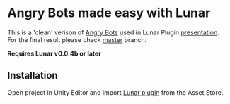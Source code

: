 # Angry Bots made easy with Lunar

This is a 'clean' verison of [Angry Bots](https://www.assetstore.unity3d.com/en/#!/content/12175) used in Lunar Plugin [presentation](http://www.meetup.com/Seattle-Unity3D/events/224052872/).  
For the final result please check [master](https://github.com/SpaceMadness/unity-tutorial-angry-bots/tree/master) branch.

**Requires Lunar v0.0.4b or later**

## Installation

Open project in Unity Editor and import [Lunar plugin](https://goo.gl/xo5IIf) from the Asset Store.
